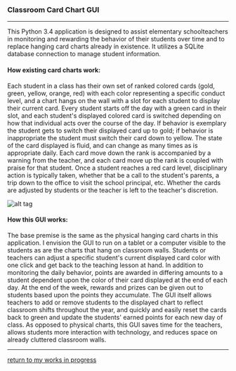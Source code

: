 ### Classroom Card Chart GUI
***
This Python 3.4 application is designed to assist elementary schoolteachers in monitoring and rewarding the behavior of their students over time and to replace hanging card charts already in existence. It utilizes a SQLite database connection to manage student information.

#### How existing card charts work:

Each student in a class has their own set of ranked colored cards (gold, green, yellow, orange, red) with each color representing a specific conduct level, and a chart hangs on the wall with a slot for each student to display their current card. Every student starts off the day with a green card in their slot, and each student's displayed colored card is switched depending on how that individual acts over the course of the day. If behavior is exemplary the student gets to switch their displayed card up to gold; if behavior is inappropriate the student must switch their card down to yellow. The state of the card displayed is fluid, and can change as many times as is appropriate daily. Each card move down the rank is accompanied by a warning from the teacher, and each card move up the rank is coupled with praise for that student. Once a student reaches a red card level, disciplinary action is typically taken, whether that be a call to the student's parents, a trip down to the office to visit the school principal, etc. Whether the cards are adjusted by students or the teacher is left to the teacher's discretion.

![alt tag](https://cloud.githubusercontent.com/assets/16564250/19530478/e7246ce4-95e8-11e6-9f6d-585bfbc1121c.jpg)

#### How this GUI works:
The base premise is the same as the physical hanging card charts in this application. I envision the GUI to run on a tablet or a computer visible to the students as are the charts that hang on classroom walls. Students or teachers can adjust a specific student's current displayed card color with one click and get back to the teaching lesson at hand. In addition to monitoring the daily behavior, points are awarded in differing amounts to a student dependent upon the color of their card displayed at the end of each day. At the end of the week, rewards and prizes can be given out to students based upon the points they accumulate. The GUI itself allows teachers to add or remove students to the displayed chart to reflect classroom shifts throughout the year, and quickly and easily reset the cards back to green and update the students' earned points for each new day of class. As opposed to physical charts, this GUI saves time for the teachers, allows students more interaction with technology, and reduces space on already cluttered classroom walls.
***
[return to my works in progress](https://github.com/joshlaplante/works-in-progress)
